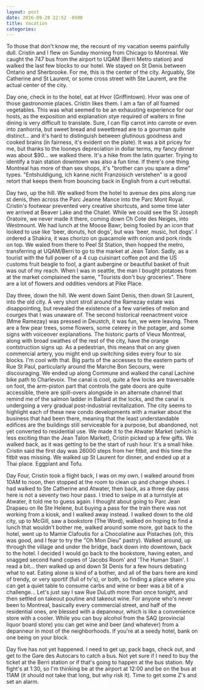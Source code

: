 ```yaml
---
layout: post
date: 2016-09-28 22:52 -0500
title: Vacation
categories: 
---
```

To those that don't know me, the recount of my vacation seems painfully dull. Cristin and I flew on Sunday morning from Chicago to Montreal. We caught the 747 bus from the airport to UQAM (Berri Metro station) and walked the last few blocks to our hotel. We stayed on St Denis between Ontario and Sherbrooke. For me, this is the center of the city. Arguably, Ste Catherine and St Laurent, or some cross street with Ste Laurent, are the actual center of the city.

Day one, check in to the hotel, eat at Hvor (Griffintown). Hvor was one of those gastronomie places. Cristin likes them. I am a fan of all foamed vegetables. This was what seemed to be an exhausting experience for our hosts, as the exposition and explanation stye required of waiters in fine dining is very difficult to translate. Sure, I can flip carrot into carrote or even into zanhorria, but sweet bread and sweetbread are to a gourman quite distinct... and it's hard to distinguish between glutinous goodness and cooked brains (in fairness, it's evident on the plate). It was a bit pricey for me, but thanks to the looneys depreciation in dollar terms, my fancy dinner was about $90... we walked there. It's a hike from the latin quarter. Trying to identify a train station downtown was also a fun time. If there's one thing Montreal has more of than sex shops, it's "brother can you spare a dime" types. "Entshuldigung, ich kanne nicht Franzoisich verstehen" is a good retort that keeps them from bouncing back in English from a curt rebuttal. 

Day two, up the hill. We walked from the hotel to avenue des pins along rue st denis, then across the Parc Jeanne Mance into the Parc Mont Royal. Cristin's footwear prevented very creative shortcuts, and some time later we arrived at Beaver Lake and the Chalet. While we could see the St Joseph Oratoire, we never made it there, coming down Ch Cote des Neiges, into Westmount. We had lunch at the Moose Bawr, being fooled by an icon that looked to use like 'beer, donuts, hot dogs', but was 'beer, music, hot dogs'. I ordered a Shakira, it was chorizo on guacamole with onion and pork rinds on top. We waled from there to Peel St Station, then hopped the metro, transferring at UQAM/Berri to go to the market at Jean Talon. Sadly, as a tourist with the full power of a 4 cup cuisinart coffee pot and the US customs fruit beagle to fool, a giant aubergine or beautiful basket of fruit was out of my reach. When I was in seattle, the man I bought potatoes from at the market complained the same, "Tourists don't buy groceries". There are a lot of flowers and oddities vendors at Pike Place.

Day three, down the hill. We went down Saint Denis, then down St Laurent, into the old city. A very short stroll around the Ramezay estate was disappointing, but revealed the existence of a few varieties of melon and courges that I was unaware of. The second historical reenactment voice (Mme Ramezay) was pressed in Deustch, it was fun, we were leaving. There are a few pear trees, some flowers, some celerey in the potager, and some signs with voiceover explanations. The historic parts of Vieux Montreal, along with broad swathes of the rest of the city, have the orange contstruction signs up. As a pedestrian, this means that on any given commercial artery, you might end up switching sides every four to six blocks. I'm cool with that. Big parts of the accesses to the eastern parts of Rue St Paul, particularly around the Marche Bon Secours, were discouraging. We ended up along Commune and walked the canal Lachine bike path to Charlevoix. The canal is cool, quite a few locks are traversable on foot, the arm-piston part that controls the gate doors are quite accessible, there are spill-overs alongside in an alternate channel that remind me of the salmon ladder in Ballard at the locks, and the canal is undergoing a very gradual post-industrial revitalization. The city seems to highlight each of these new condo developments with a marker about the business that had been there, meaning that the least understandable edifices are the buildings still serviceable for a purpose, but abandoned, not yet converted to residential use. We made it to the Atwater Market (which is less exciting than the Jean Talon Market), Cristin picked up a few gifts. We walked back, as it was getting to be the start of rush hour. It's a small hike. Cristin said the first day was 26000 steps from her fitbit, and this time the fitbit was missing. We walked up St Laurent for dinner, and ended up at a Thai place. Eggplant and Tofu.

Day Four, Cristin took a flight back, I was on my own. I walked around from 10AM to noon, then stopped at the room to clean up and change shoes. I had walked to Ste Catherine and Atwater, then back, as a three day pass here is not a seventy two hour pass. I tried to swipe in at a turnstyle at Atwater, it told me to guess again. I thought about going to Parc Jean Drapaeu on Ile Ste Helene, but buying a pass for the train there was not working from a kiosk, and I walked away instead. I walked down to the old city, up to McGill, saw a bookstore (The Word), walked on hoping to find a lunch that wouldn't bother me, walked around some more, got back to the hotel, went up to Mamie Clafoutis for a Chocolatine aux Pistaches (oh, this was good, and I fear to try the "Oh Mon Dieu" pastry). Walked around, up through the village and under the bridge, back down into downtown, back to the hotel. I decided I would go back to the bookstore, having eaten, and snagged second hand copies of 'Jacobs Room' and 'The Human Stain'. I read a bit... then walked up and down St Denis for a few hours debating what to eat. Eating alone is kind of a bother, and all of the bars here are kind of trendy, or very sportif (full of tv's), or both, so finding a place where you can get a quiet table to consume carbs and wine or beer was a bit of a challenge... Let's just say I saw Rue DuLuth more than once tonight, and then settled on takeout poutine and takeout wine. For anyone who's never been to Montreal, basically every commercial street, and half of the residential ones, are blessed with a depanneur, which is like a convenience store with a cooler. While you can buy alcohol from the SAQ (provincial liquor board store) you can get wine and beer (and whatever) from a depanneur in most of the neighborhoods. If you're at a seedy hotel, bank on one being on your block.

Day five has not yet happened. I need to get up, pack bags, check out, and get to the Gare des Autocars to catch a bus. Not yet sure if I need to buy the ticket at the Berri station or if that's going to happen at the bus station. My fight's at 1:30, so I'm thinking be at the airport at 12:00 and be on the bus at 11AM (it should not take that long, but why risk it). Time to get some Z's and set an alarm. 